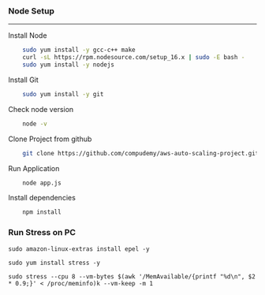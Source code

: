 ### Node Setup

---------------------------

Install Node

```bash
    sudo yum install -y gcc-c++ make
    curl -sL https://rpm.nodesource.com/setup_16.x | sudo -E bash -
    sudo yum install -y nodejs
```

Install Git

```bash
    sudo yum install -y git
```

Check node version

```bash
    node -v
```

Clone Project from github

```bash
    git clone https://github.com/compudemy/aws-auto-scaling-project.git
```

Run Application

```bash
    node app.js
```

Install dependencies

```bash
    npm install
```

### Run Stress on PC

```
sudo amazon-linux-extras install epel -y

sudo yum install stress -y

sudo stress --cpu 8 --vm-bytes $(awk '/MemAvailable/{printf "%d\n", $2 * 0.9;}' < /proc/meminfo)k --vm-keep -m 1

```